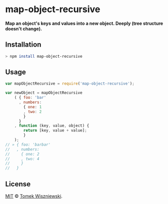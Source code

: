 map-object-recursive
====================

**Map an object's keys and values into a new object. Deeply (tree structure doesn't change).**




Installation
------------

```sh
> npm install map-object-recursive
```




Usage
-----

```js
var mapObjectRecursive = require('map-object-recursive');

var newObject = mapObjectRecursive
    ( { foo: 'bar'
      , numbers:
        { one: 1
        , two: 2
        }
      }
    , function (key, value, object) {
        return [key, value + value];
        }
    );
// » { foo: 'barbar'
//   , numbers:
//     { one: 2
//     , two: 4
//     }
//   }
```




License
-------

[MIT][] © [Tomek Wiszniewski][].




<!-- Links -->
[MIT]: ./License.md
[Tomek Wiszniewski]: https://github.com/tomekwi
